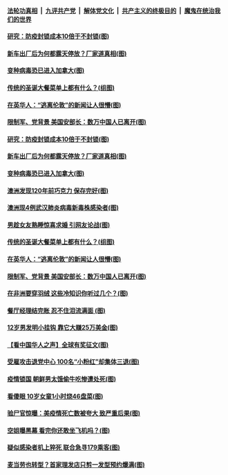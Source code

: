 ####  [法轮功真相](../../../../basic/blob/master/README.md?t=12250302) &nbsp;|&nbsp; [九评共产党](../../../../9ping.md/blob/master/README.md?t=12250302) &nbsp;|&nbsp; [解体党文化](../../../../jtdwh.md/blob/master/README.md?t=12250302)  &nbsp;|&nbsp; [共产主义的终极目的](../../../../gczydzjmd.md/blob/master/README.md?t=12250302) &nbsp;|&nbsp; [魔鬼在统治我们的世界](../../../../mgztzwmdsj.md/blob/master/README.md?t=12250302) 

#### [研究：防疫封锁成本10倍于不封锁(图)](../pages/p3/956940.md?t=12250302) 

#### [新车出厂后为何都露天停放？厂家道真相(图)](../pages/p3/956923.md?t=12250302) 

#### [变种病毒恐已进入加拿大(图)](../pages/p3/956859.md?t=12250302) 

#### [传统的圣诞大餐菜单上都有什么？(组图)](../pages/p3/956793.md?t=12250302) 

#### [在英华人：“逃离伦敦”的新闻让人很懵(图)](../pages/p3/956789.md?t=12250302) 

#### [限制军、党背景 美国安部长：数万中国人已离开(图)](../pages/p3/956727.md?t=12250302) 

#### [研究：防疫封锁成本10倍于不封锁(图)](../pages/p3/956940.md?t=12250302) 

#### [新车出厂后为何都露天停放？厂家道真相(图)](../pages/p3/956923.md?t=12250302) 

#### [变种病毒恐已进入加拿大(图)](../pages/p3/956859.md?t=12250302) 

#### [澳洲发现120年前巧克力 保存完好(图)](../pages/p3/956847.md?t=12250302) 

#### [澳洲现4例武汉肺炎病毒新毒株感染者(图)](../pages/p3/956828.md?t=12250302) 

#### [男趁女友熟睡惊喜求婚 引网友论战(图)](../pages/p3/956815.md?t=12250302) 

#### [传统的圣诞大餐菜单上都有什么？(组图)](../pages/p3/956793.md?t=12250302) 

#### [在英华人：“逃离伦敦”的新闻让人很懵(图)](../pages/p3/956789.md?t=12250302) 

#### [限制军、党背景 美国安部长：数万中国人已离开(图)](../pages/p3/956727.md?t=12250302) 

#### [在非洲要穿羽绒 这些冷知识你听过几个？(图)](../pages/p3/956714.md?t=12250302) 

#### [餐厅经理结完账 忍不住泪流满面 (图)](../pages/p3/956712.md?t=12250302) 

#### [12岁男发明小挂钩 靠它大赚25万美金(图)](../pages/p3/956703.md?t=12250302) 

#### [【看中国华人之声】全球有奖征文(图)](../pages/p3/953963.md?t=12250302) 

#### [受雇攻击退党中心 100名“小粉红”却集体三退(图)](../pages/p3/956617.md?t=12250302) 

#### [疫情锁国 朝鲜男太饿偷牛吃惨遭处死(图)](../pages/p3/956627.md?t=12250302) 

#### [看傻眼 10岁女童1小时烧46盘菜(图)](../pages/p3/956623.md?t=12250302) 

#### [验尸官惊曝：美疫情死亡数被夸大 致严重后果(图)](../pages/p3/956613.md?t=12250302) 

#### [空姐曝黑幕 看完你还敢坐飞机吗？(图)](../pages/p3/956586.md?t=12250302) 

#### [疑似感染者机上猝死 联合急寻179乘客(图)](../pages/p3/956577.md?t=12250302) 

#### [麦当劳也转型？首家理发店只剪一发型预约爆满(图)](../pages/p3/956540.md?t=12250302) 

